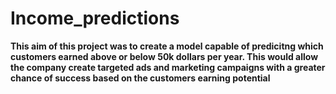 # Income_predictions

**This aim of this project was to create a model capable of predicitng which customers earned above or below 50k dollars per year. This would allow the company create targeted ads and marketing campaigns with a greater chance of success based on the customers earning potential**

